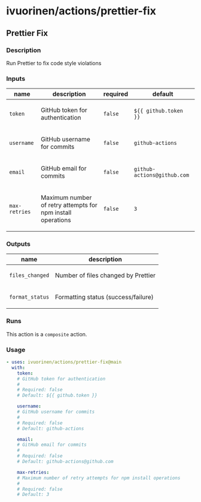 # ivuorinen/actions/prettier-fix

## Prettier Fix

### Description

Run Prettier to fix code style violations

### Inputs

| name          | description                                                        | required | default                     |
|---------------|--------------------------------------------------------------------|----------|-----------------------------|
| `token`       | <p>GitHub token for authentication</p>                             | `false`  | `${{ github.token }}`       |
| `username`    | <p>GitHub username for commits</p>                                 | `false`  | `github-actions`            |
| `email`       | <p>GitHub email for commits</p>                                    | `false`  | `github-actions@github.com` |
| `max-retries` | <p>Maximum number of retry attempts for npm install operations</p> | `false`  | `3`                         |

### Outputs

| name            | description                                |
|-----------------|--------------------------------------------|
| `files_changed` | <p>Number of files changed by Prettier</p> |
| `format_status` | <p>Formatting status (success/failure)</p> |

### Runs

This action is a `composite` action.

### Usage

```yaml
- uses: ivuorinen/actions/prettier-fix@main
  with:
    token:
    # GitHub token for authentication
    #
    # Required: false
    # Default: ${{ github.token }}

    username:
    # GitHub username for commits
    #
    # Required: false
    # Default: github-actions

    email:
    # GitHub email for commits
    #
    # Required: false
    # Default: github-actions@github.com

    max-retries:
    # Maximum number of retry attempts for npm install operations
    #
    # Required: false
    # Default: 3
```
